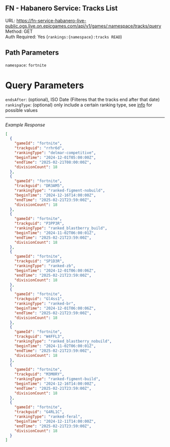 ## FN - Habanero Service: Tracks List


URL: https://fn-service-habanero-live-public.ogs.live.on.epicgames.com/api/v1/games/:namespace/tracks/query \
Method: GET \
Auth Required: Yes (`rankings:{namespace}:tracks READ`)

## Path Parameters

`namespace`: `fortnite`

# Query Parameters

`endsAfter`: (optional), ISO Date (Filteres that the tracks end after that date) <br/>
`rankingType`: (optional) only include a certain ranking type, see [info](../README.md) for possible values

---

_Example Response_

```json
[
  {
    "gameId": "fortnite",
    "trackguid": "rrhr6d",
    "rankingType": "delmar-competitive",
    "beginTime": "2024-12-01T05:00:00Z",
    "endTime": "2025-02-21T08:00:00Z",
    "divisionCount": 18
  },
  {
    "gameId": "fortnite",
    "trackguid": "DR3AM5",
    "rankingType": "ranked-figment-nobuild",
    "beginTime": "2024-12-16T14:00:00Z",
    "endTime": "2025-02-21T23:59:00Z",
    "divisionCount": 18
  },
  {
    "gameId": "fortnite",
    "trackguid": "P3PP3R",
    "rankingType": "ranked_blastberry_build",
    "beginTime": "2024-11-02T06:00:01Z",
    "endTime": "2025-02-21T23:59:00Z",
    "divisionCount": 18
  },
  {
    "gameId": "fortnite",
    "trackguid": "SP1D3R",
    "rankingType": "ranked-zb",
    "beginTime": "2024-12-01T06:00:06Z",
    "endTime": "2025-02-21T23:59:00Z",
    "divisionCount": 18
  },
  {
    "gameId": "fortnite",
    "trackguid": "Gl4ss1",
    "rankingType": "ranked-br",
    "beginTime": "2024-12-01T06:00:06Z",
    "endTime": "2025-02-21T23:59:00Z",
    "divisionCount": 18
  },
  {
    "gameId": "fortnite",
    "trackguid": "W4FFL3",
    "rankingType": "ranked_blastberry_nobuild",
    "beginTime": "2024-11-02T06:00:01Z",
    "endTime": "2025-02-21T23:59:00Z",
    "divisionCount": 18
  },
  {
    "gameId": "fortnite",
    "trackguid": "M3M0RY",
    "rankingType": "ranked-figment-build",
    "beginTime": "2024-12-16T14:00:00Z",
    "endTime": "2025-02-21T23:59:00Z",
    "divisionCount": 18
  },
  {
    "gameId": "fortnite",
    "trackguid": "G4RL1C",
    "rankingType": "ranked-feral",
    "beginTime": "2024-12-11T14:00:00Z",
    "endTime": "2025-02-21T23:59:00Z",
    "divisionCount": 18
  }
]
```
